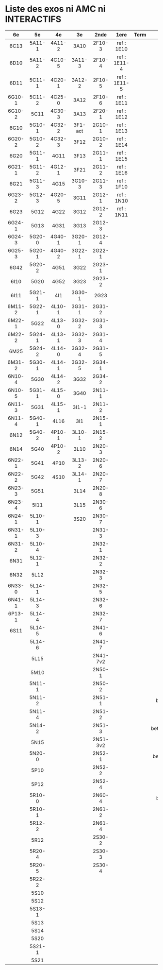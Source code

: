 # Liste des exos ni AMC ni INTERACTIFS

|6e|5e|4e|3e|2nde|1ere|Term|Reste|
|:-:|:-:|:-:|:-:|:-:|:-:|:-:|:-:|
|6C13|5A11-1|4A11-2|3A10|2F10-3|ref : 1E10||MG32_3F13|
|6D10|5A11-2|4C10-5|3A11-3|2F10-4|ref : 1E11-4||CM020|
|6D11|5C11-1|4C20-1|3A12-2|2F10-5|ref : 1E11-5||CM021|
|6G10-1|5C11-2|4C25-0|3A12|2F10-6|ref : 1E11||ExC100|
|6G10-2|5C11|4C30-3|3A13|2F20-1|ref : 1E12||HPC100|
|6G10|5G10-1|4C32-2|3F1-act|2G10-1|ref : 1E13||PEA11-1|
|6G20-2|5G10-2|4C32-3|3F12|2G10-2|ref : 1E14||PEA11|
|6G20|5G11-1|4G11|3F13|2G11-1|ref : 1E15||PEA12|
|6G21-1|5G11-2|4G12-1|3F21|2G11-2|ref : 1E16||PEA13|
|6G21|5G11-3|4G15|3G10-3|2G11-3|ref : 1F10||PEG20|
|6G23-2|5G12-3|4G20-5|3G11|2G12-1|ref : 1N10||PEG21|
|6G23|5G12|4G22|3G12|2G12-2|ref : 1N11||PEG22|
|6G24-1|5G13|4G31|3G13|2G12-3|||PEG23|
|6G24-3|5G20-0|4G40-1|3G20-1|2G12-4|||PEG24|
|6G25-3|5G20-1|4G40-2|3G22-1|2G22-1|||P003|
|6G42|5G20-2|4G51|3G22|2G23-1|||P004|
|6I10|5G20|4G52|3G23|2G23-2|||P005|
|6I11|5G21-1|4I1|3G30-1|2G23|||P006|
|6M11-2|5G22-1|4L10-1|3G31-1|2G31-2|||P007|
|6M22-1|5G22|4L13-0|3G32-2|2G31-3|||P008|
|6M22-2|5G24-1|4L13-1|3G32-3|2G31-4|||P009|
|6M25|5G24-2|4L14-0|3G32-4|2G31-5|||P010|
|6M31-2|5G30-1|4L14-1|3G32-5|2G34-1|||P011|
|6N10-4|5G30|4L14-2|3G32|2G34-2|||P012|
|6N10-5|5G31-1|4L15-0|3G40|2N11-1|||P013|
|6N11-3|5G31|4L15-1|3I1-1|2N11-2|||P014|
|6N11-4|5G40-1|4L16|3I1|2N15-1|||beta2F31|
|6N12|5G40-2|4P10-1|3L10-1|2N15-2|||beta2N60-X1|
|6N14|5G40|4P10-2|3L10|2N20-3|||beta2N60-X2|
|6N22-1|5G41|4P10|3L13-2|2N20-6|||beta3F23|
|6N22-2|5G42|4S10|3L14-1|2N20-7|||beta3G15|
|6N23-3|5G51||3L14|2N20-8|||beta3G41|
|6N23-4|5I11||3L15|2N30-6|||beta3S20-1|
|6N24-1|5L10-1||3S20|2N30-7|||beta3s21|
|6N31-1|5L10-3|||2N31-3|||beta4C31|
|6N31-2|5L10-4|||2N32-1|||beta4G20-3|
|6N31|5L12-1|||2N32-2|||beta4G20-4|
|6N32|5L12|||2N32-3|||beta6C33-1|
|6N33-0|5L14-1|||2N32-5|||beta6test2|
|6N41-1|5L14-3|||2N32-6|||beta6test2021|
|6P13-1|5L14-4|||2N32-7|||betaAsymptotesObliques|
|6S11|5L14-5|||2N41-6|||betaEqCarreDansC|
||5L14-6|||2N41-7|||betaEqValAbs|
||5L15|||2N41-7v2|||betaEquationsLog|
||5M10|||2N50-1|||betaExo3d|
||5N11-1|||2N50-2|||betaExoSimpleMatthieu|
||5N11-2|||2N51-1|||betaModele10_simple_question-reponse|
||5N11-4|||2N51-2|||betaModele11_parametrable|
||5N14-2|||2N51-3|||betaModele20_plusieurs_types_de_questions|
||5N15|||2N51-3v2|||betaModele21_parametrables|
||5N20-0|||2N52-1|||betaModele30_constructions_géométriques|
||5P10|||2N52-2|||betaModele31_parametrables|
||5P12|||2N52-4|||betaModele40_tableau_proportionnalite|
||5R10-0|||2N60-4|||betaModele41_tableau_signes_variations|
||5R10-1|||2N61-2|||betaProbaAouB|
||5R12-2|||2N61-4|||betaProbabilites|
||5R12|||2S30-2|||betaPuissances|
||5R20-4|||2S30-3|||betaSpline|
||5R20-5|||2S30-4|||betaSys2x2CombLin|
||5R22-2||||||betaTracerParabole|
||5S10||||||betarotation3d|
||5S12||||||moule_a_exo_mathalea|
||5S13-1||||||moule_a_exo_mathalea2d|
||5S13||||||c3C10-2|
||5S14||||||c3I11|
||5S20||||||c3N10|
||5S21-1||||||c3N23|
||5S21||||||can6I01|
